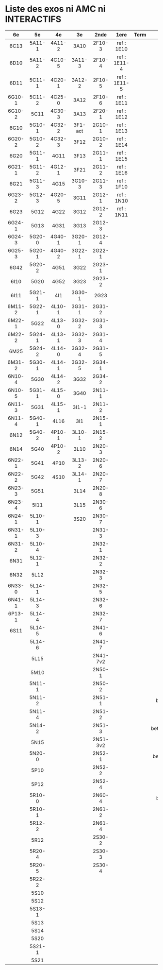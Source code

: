 # Liste des exos ni AMC ni INTERACTIFS

|6e|5e|4e|3e|2nde|1ere|Term|Reste|
|:-:|:-:|:-:|:-:|:-:|:-:|:-:|:-:|
|6C13|5A11-1|4A11-2|3A10|2F10-3|ref : 1E10||MG32_3F13|
|6D10|5A11-2|4C10-5|3A11-3|2F10-4|ref : 1E11-4||CM020|
|6D11|5C11-1|4C20-1|3A12-2|2F10-5|ref : 1E11-5||CM021|
|6G10-1|5C11-2|4C25-0|3A12|2F10-6|ref : 1E11||ExC100|
|6G10-2|5C11|4C30-3|3A13|2F20-1|ref : 1E12||HPC100|
|6G10|5G10-1|4C32-2|3F1-act|2G10-1|ref : 1E13||PEA11-1|
|6G20-2|5G10-2|4C32-3|3F12|2G10-2|ref : 1E14||PEA11|
|6G20|5G11-1|4G11|3F13|2G11-1|ref : 1E15||PEA12|
|6G21-1|5G11-2|4G12-1|3F21|2G11-2|ref : 1E16||PEA13|
|6G21|5G11-3|4G15|3G10-3|2G11-3|ref : 1F10||PEG20|
|6G23-2|5G12-3|4G20-5|3G11|2G12-1|ref : 1N10||PEG21|
|6G23|5G12|4G22|3G12|2G12-2|ref : 1N11||PEG22|
|6G24-1|5G13|4G31|3G13|2G12-3|||PEG23|
|6G24-3|5G20-0|4G40-1|3G20-1|2G12-4|||PEG24|
|6G25-3|5G20-1|4G40-2|3G22-1|2G22-1|||P003|
|6G42|5G20-2|4G51|3G22|2G23-1|||P004|
|6I10|5G20|4G52|3G23|2G23-2|||P005|
|6I11|5G21-1|4I1|3G30-1|2G23|||P006|
|6M11-2|5G22-1|4L10-1|3G31-1|2G31-2|||P007|
|6M22-1|5G22|4L13-0|3G32-2|2G31-3|||P008|
|6M22-2|5G24-1|4L13-1|3G32-3|2G31-4|||P009|
|6M25|5G24-2|4L14-0|3G32-4|2G31-5|||P010|
|6M31-2|5G30-1|4L14-1|3G32-5|2G34-1|||P011|
|6N10-4|5G30|4L14-2|3G32|2G34-2|||P012|
|6N10-5|5G31-1|4L15-0|3G40|2N11-1|||P013|
|6N11-3|5G31|4L15-1|3I1-1|2N11-2|||P014|
|6N11-4|5G40-1|4L16|3I1|2N15-1|||beta2F31|
|6N12|5G40-2|4P10-1|3L10-1|2N15-2|||beta2N60-X1|
|6N14|5G40|4P10-2|3L10|2N20-3|||beta2N60-X2|
|6N22-1|5G41|4P10|3L13-2|2N20-6|||beta3F23|
|6N22-2|5G42|4S10|3L14-1|2N20-7|||beta3G15|
|6N23-3|5G51||3L14|2N20-8|||beta3G41|
|6N23-4|5I11||3L15|2N30-6|||beta3S20-1|
|6N24-1|5L10-1||3S20|2N30-7|||beta3s21|
|6N31-1|5L10-3|||2N31-3|||beta4C31|
|6N31-2|5L10-4|||2N32-1|||beta4G20-3|
|6N31|5L12-1|||2N32-2|||beta4G20-4|
|6N32|5L12|||2N32-3|||beta6C33-1|
|6N33-0|5L14-1|||2N32-5|||beta6test2|
|6N41-1|5L14-3|||2N32-6|||beta6test2021|
|6P13-1|5L14-4|||2N32-7|||betaAsymptotesObliques|
|6S11|5L14-5|||2N41-6|||betaEqCarreDansC|
||5L14-6|||2N41-7|||betaEqValAbs|
||5L15|||2N41-7v2|||betaEquationsLog|
||5M10|||2N50-1|||betaExo3d|
||5N11-1|||2N50-2|||betaExoSimpleMatthieu|
||5N11-2|||2N51-1|||betaModele10_simple_question-reponse|
||5N11-4|||2N51-2|||betaModele11_parametrable|
||5N14-2|||2N51-3|||betaModele20_plusieurs_types_de_questions|
||5N15|||2N51-3v2|||betaModele21_parametrables|
||5N20-0|||2N52-1|||betaModele30_constructions_géométriques|
||5P10|||2N52-2|||betaModele31_parametrables|
||5P12|||2N52-4|||betaModele40_tableau_proportionnalite|
||5R10-0|||2N60-4|||betaModele41_tableau_signes_variations|
||5R10-1|||2N61-2|||betaProbaAouB|
||5R12-2|||2N61-4|||betaProbabilites|
||5R12|||2S30-2|||betaPuissances|
||5R20-4|||2S30-3|||betaSpline|
||5R20-5|||2S30-4|||betaSys2x2CombLin|
||5R22-2||||||betaTracerParabole|
||5S10||||||betarotation3d|
||5S12||||||moule_a_exo_mathalea|
||5S13-1||||||moule_a_exo_mathalea2d|
||5S13||||||c3C10-2|
||5S14||||||c3I11|
||5S20||||||c3N10|
||5S21-1||||||c3N23|
||5S21||||||can6I01|
